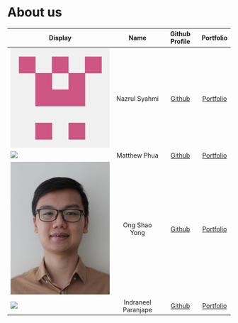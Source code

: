 # About us

| Display                                             |        Name         |              Github Profile              |            Portfolio             |
|-----------------------------------------------------|:-------------------:|:----------------------------------------:|:--------------------------------:|
| ![](imgs/naz019_github_photo.png)                   |    Nazrul Syahmi    |   [Github](https://github.com/naz019)    |   [Portfolio](team/naz019.md)    |
| ![](https://via.placeholder.com/100.png?text=Photo) |    Matthew Phua     | [Github](https://github.com/matthewphua) | [Portfolio](team/matthewphua.md) |
| ![](imgs/shaoyong.png)                              |    Ong Shao Yong    |  [Github](https://github.com/redders7)   |  [Portfolio](team/redders7.md)   |
| ![](imgs/indraneel.png) | Indraneel Paranjape | [Github](https://github.com/indraneelrp) | [Portfolio](team/indraneelrp.md) |

